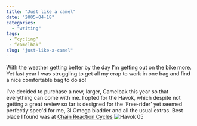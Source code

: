 ```yaml
---
title: "Just like a camel"
date: "2005-04-18"
categories:
  - "writing"
tags:
 - “cycling”
 - “camelbak”
slug: "just-like-a-camel"
---
```


With the weather getting better by the day I’m getting out on the bike more. Yet last year I was struggling to get all my crap to work in one bag and find a nice comfortable bag to do so!

I’ve decided to purchase a new, larger, Camelbak this year so that everything can come with me. I opted for the Havok, which despite not getting a great review so far is designed for the ‘Free-rider’ yet seemed perfectly spec'd for me, 3l Omega bladder and all the usual extras. Best place I found was at [Chain Reaction Cycles][1]
![Havok 05][image-1]

[1]:	https://www.chainreactioncycles.com

[image-1]:	/images/7063.jpg